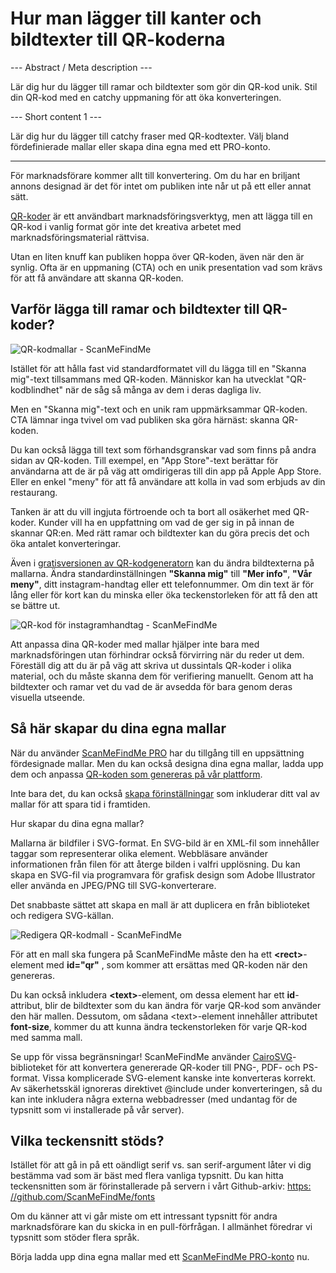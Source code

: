 <h1>Hur man lägger till kanter och bildtexter till QR-koderna</h1>

--- Abstract / Meta description ---

Lär dig hur du lägger till ramar och bildtexter som gör din QR-kod unik. Stil din QR-kod med en catchy uppmaning för att öka konverteringen.

--- Short content 1 ---

Lär dig hur du lägger till catchy fraser med QR-kodtexter. Välj bland fördefinierade mallar eller skapa dina egna med ett PRO-konto.

----------

<p>För marknadsförare kommer allt till konvertering. Om du har en briljant annons designad är det för intet om publiken inte når ut på ett eller annat sätt.</p>

<p><a href="#static:url">QR-koder</a> är ett användbart marknadsföringsverktyg, men att lägga till en QR-kod i vanlig format gör inte det kreativa arbetet med marknadsföringsmaterial rättvisa.</ p>

<p>Utan en liten knuff kan publiken hoppa över QR-koden, även när den är synlig. Ofta är en uppmaning (CTA) och en unik presentation vad som krävs för att få användare att skanna QR-koden.</p>

<h2>Varför lägga till ramar och bildtexter till QR-koder?</h2>

<p class="imageholder">
    <img src="https://media.scanmefindme.com/blog/about_templates/files/img 1 - templates.png"
        alt="QR-kodmallar - ScanMeFindMe">
</p>

<p>Istället för att hålla fast vid standardformatet vill du lägga till en "Skanna mig"-text tillsammans med QR-koden. Människor kan ha utvecklat "QR-kodblindhet" när de såg så många av dem i deras dagliga liv. </p>

<p>Men en "Skanna mig"-text och en unik ram uppmärksammar QR-koden. CTA lämnar inga tvivel om vad publiken ska göra härnäst: skanna QR-koden. </p>

<p>Du kan också lägga till text som förhandsgranskar vad som finns på andra sidan av QR-koden. Till exempel, en "App Store"-text berättar för användarna att de är på väg att omdirigeras till din app på Apple App Store. Eller en enkel "meny" för att få användare att kolla in vad som erbjuds av din restaurang.</p>

<p>Tanken är att du vill ingjuta förtroende och ta bort all osäkerhet med QR-koder. Kunder vill ha en uppfattning om vad de ger sig in på innan de skannar QR:en. Med rätt ramar och bildtexter kan du göra precis det och öka antalet konverteringar.</p>

<p>Även i <a href="#static:url">gratisversionen av QR-kodgeneratorn</a> kan du ändra bildtexterna på mallarna. Ändra standardinställningen <strong>"Skanna mig"</strong> till <strong>"Mer info"</strong>, <strong>"Vår meny"</strong>, ditt instagram-handtag eller ett telefonnummer. Om din text är för lång eller för kort kan du minska eller öka teckenstorleken för att få den att se bättre ut.</p>

<p class="imageholder">
    <img src="https://media.scanmefindme.com/blog/about_templates/files/img 2 - qr-kod instagram.png"
        alt="QR-kod för instagramhandtag - ScanMeFindMe">
</p>

<p>Att anpassa dina QR-koder med mallar hjälper inte bara med marknadsföringen utan förhindrar också förvirring när du reder ut dem. Föreställ dig att du är på väg att skriva ut dussintals QR-koder i olika material, och du måste skanna dem för verifiering manuellt. Genom att ha bildtexter och ramar vet du vad de är avsedda för bara genom deras visuella utseende.</p>

<h2>Så här skapar du dina egna mallar</h2>

<p>När du använder <a href="#pro">ScanMeFindMe PRO</a> har du tillgång till en uppsättning fördesignade mallar. Men du kan också designa dina egna mallar, ladda upp dem och anpassa <a href="#static:url">QR-koden som genereras på vår plattform</a>.</p>

<p>Inte bara det, du kan också <a href="#article:about_presets">skapa förinställningar</a> som inkluderar ditt val av mallar för att spara tid i framtiden. </p>

<p>Hur skapar du dina egna mallar?</p>

<p>Mallarna är bildfiler i SVG-format. En SVG-bild är en XML-fil som innehåller taggar som representerar olika element. Webbläsare använder informationen från filen för att återge bilden i valfri upplösning. Du kan skapa en SVG-fil via programvara för grafisk design som Adobe Illustrator eller använda en JPEG/PNG till SVG-konverterare.</p>

<p>Det snabbaste sättet att skapa en mall är att duplicera en från biblioteket och redigera SVG-källan.</p>

<p class="imageholder">
    <img src="https://media.scanmefindme.com/blog/about_templates/files/img 3 - redigera svg template.png"
        alt="Redigera QR-kodmall - ScanMeFindMe">
</p>

<p>För att en mall ska fungera på ScanMeFindMe måste den ha ett <strong class="notranslate">&lt;rect&gt;</strong>-element med <strong class="notranslate">id="qr"</strong> , som kommer att ersättas med QR-koden när den genereras.</p>

<p>Du kan också inkludera <strong class="notranslate">&lt;text&gt;</strong>-element, om dessa element har ett <strong class="notranslate">id</strong>-attribut, blir de bildtexter som du kan ändra för varje QR-kod som använder den här mallen. Dessutom, om sådana <span class="notranslate">&lt;text&gt;</span>-element innehåller attributet <strong class="notranslate">font-size</strong>, kommer du att kunna ändra teckenstorleken för varje QR-kod med samma mall.</p>

<p>Se upp för vissa begränsningar! ScanMeFindMe använder <a href="https://cairosvg.org/" class="smfm-externallink">CairoSVG</a>-biblioteket för att konvertera genererade QR-koder till PNG-, PDF- och PS-format. Vissa komplicerade SVG-element kanske inte konverteras korrekt. Av säkerhetsskäl ignoreras direktivet @include under konverteringen, så du kan inte inkludera några externa webbadresser (med undantag för de typsnitt som vi installerade på vår server).</p>

<h2>Vilka teckensnitt stöds? </h2>

<p>Istället för att gå in på ett oändligt serif vs. san serif-argument låter vi dig bestämma vad som är bäst med flera vanliga typsnitt. Du kan hitta teckensnitten som är förinstallerade på servern i vårt Github-arkiv: <a href="https://github.com/ScanMeFindMe/fonts" class="smfm-externallink" target="_blank">https: //github.com/ScanMeFindMe/fonts</a></p>

<p>Om du känner att vi går miste om ett intressant typsnitt för andra marknadsförare kan du skicka in en pull-förfrågan. I allmänhet föredrar vi typsnitt som stöder flera språk.</p>

<p>Börja ladda upp dina egna mallar med ett <a href="#pro">ScanMeFindMe PRO-konto</a> nu.</p>
